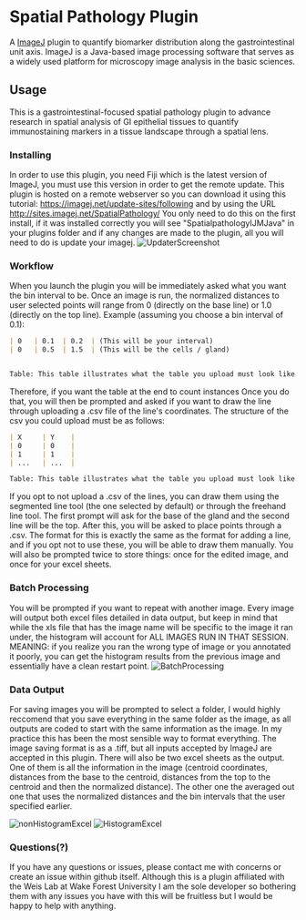 # Spatial Pathology Plugin

A [ImageJ](https://imagej.net/) plugin to quantify biomarker distribution along the gastrointestinal unit axis.
ImageJ is a Java-based image processing software that serves as a widely used platform for microscopy image analysis in the basic sciences.  

## Usage
This is a gastrointestinal-focused spatial pathology plugin to advance research in spatial analysis of GI epithelial tissues to quantify immunostaining markers in a tissue landscape through a spatial lens.

### Installing
In order to use this plugin, you need Fiji which is the latest version of ImageJ, you must use this version in order to get the remote update. This plugin is hosted on a remote webserver so you can download it using this tutorial: https://imagej.net/update-sites/following and by using the URL http://sites.imagej.net/SpatialPathology/
You only need to do this on the first install, if it was installed correctly you will see "SpatialpathologyIJMJava" in your plugins folder and if any changes are made to the plugin, all you will need to do is update your imagej. 
![UpdaterScreenshot](../assets/updaterScreenShot.png?raw=true)
### Workflow 
When you launch the plugin you will be immediately asked what you want the bin interval to be. Once an image is run, the normalized distances to user selected points will range from 0 (directly on the base line) or 1.0 (directly on the top line). 
Example (assuming you choose a bin interval of 0.1): 
```md
| 0   | 0.1  | 0.2  | (This will be your interval)
| 0   | 0.5  | 1.5  | (This will be the cells / gland)


Table: This table illustrates what the table you upload must look like. The file also must be saved as a .csv (notably, ImageJ interprets the UTF-8 character marker in plaintext and it will not work, so make sure it is a regular .CSV and not a .csv UTF-8.

```
 Therefore, if you want the table at the end to count instances  Once you do that, you will then be prompted and asked if you want to draw the line through uploading a .csv file of the line's coordinates. 
The structure of the csv you could upload must be as follows: 
```md
| X     | Y    |
| 0     | 0    |
| 1     | 1    |
| ...   | ...  |

Table: This table illustrates what the table you upload must look like. The file also must be saved as a .csv (notably, ImageJ interprets the UTF-8 character marker in plaintext and it will not work, so make sure it is a regular .CSV and not a .csv UTF-8.

```
If you opt to not upload a .csv of the lines, you can draw them using the segmented line tool (the one selected by default) or through the freehand line tool. The first prompt will ask for the base of the gland and the second line will be the top. 
After this, you will be asked to place points through a .csv. The format for this is exactly the same as the format for adding a line, and if you opt not to use these, you will be able to draw them manually. You will also be prompted twice to store things: once for the edited image, and once for your excel sheets.

### Batch Processing
You will be prompted if you want to repeat with another image. Every image will output both excel files detailed in data output, but keep in mind that while the xls file that has the image name will be specific to the image it ran under, the histogram will account for ALL IMAGES RUN IN THAT SESSION. MEANING: if you realize you ran the wrong type of image or you annotated it poorly, you can get the histogram results from the previous image and essentially have a clean restart point.
![BatchProcessing](../assets/batchProcessing.png?raw=true)
### Data Output
For saving images you will be prompted to select a folder, I would highly reccomend that you save everything in the same folder as the image, as all outputs are coded to start with the same information as the image. In my practice this has been the most sensible way to format everything. The image saving format is as a .tiff, but all inputs accepted by ImageJ are accepted in this plugin. There will also be two excel sheets as the output. One of them is all the information in the image (centroid coordinates, distances from the base to the centroid, distances from the top to the centroid and then the normalized distance). The other one the averaged out one that uses the normalized distances and the bin intervals that the user specified earlier.

![nonHistogramExcel](../assets/nonHistogramExcel.png?raw=true)
![HistogramExcel](../assets/histogramExcel.png?raw=true)
### Questions(?)
If you have any questions or issues, please contact me with concerns or create an issue within github itself. Although this is a plugin affiliated with the Weis Lab at Wake Forest University I am the sole developer so bothering them with any issues you have with this will be fruitless but I would be happy to help with anything.
